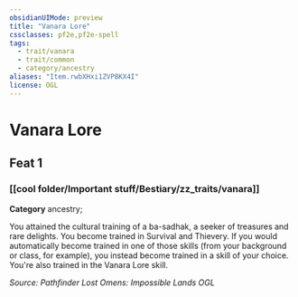 ```yaml
---
obsidianUIMode: preview
title: "Vanara Lore"
cssclasses: pf2e,pf2e-spell
tags:
  - trait/vanara
  - trait/common
  - category/ancestry
aliases: "Item.rwbXHxi1ZVPBKX4I"
license: OGL
---
```

# Vanara Lore
## Feat 1
### [[cool folder/Important stuff/Bestiary/zz_traits/vanara]]

**Category** ancestry; 




You attained the cultural training of a ba-sadhak, a seeker of treasures and rare delights. You become trained in Survival and Thievery. If you would automatically become trained in one of those skills (from your background or class, for example), you instead become trained in a skill of your choice. You're also trained in the Vanara Lore skill.

*Source: Pathfinder Lost Omens: Impossible Lands*
*OGL*
